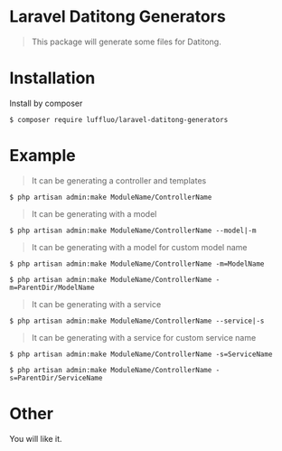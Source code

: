 # Laravel Datitong Generators

> This package will generate some files for Datitong.

# Installation
Install by composer
```
$ composer require luffluo/laravel-datitong-generators
```

# Example
> It can be generating a controller and templates
```
$ php artisan admin:make ModuleName/ControllerName
```

> It can be generating with a model
```
$ php artisan admin:make ModuleName/ControllerName --model|-m
```

> It can be generating with a model for custom model name
```
$ php artisan admin:make ModuleName/ControllerName -m=ModelName

$ php artisan admin:make ModuleName/ControllerName -m=ParentDir/ModelName
```

> It can be generating with a service
```
$ php artisan admin:make ModuleName/ControllerName --service|-s
```

> It can be generating with a service for custom service name
```
$ php artisan admin:make ModuleName/ControllerName -s=ServiceName

$ php artisan admin:make ModuleName/ControllerName -s=ParentDir/ServiceName
```

# Other
You will like it.